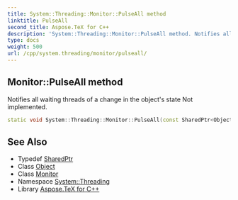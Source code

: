 ```yaml
---
title: System::Threading::Monitor::PulseAll method
linktitle: PulseAll
second_title: Aspose.TeX for C++
description: 'System::Threading::Monitor::PulseAll method. Notifies all waiting threads of a change in the object''s state Not implemented in C++.'
type: docs
weight: 500
url: /cpp/system.threading/monitor/pulseall/
---
```

## Monitor::PulseAll method


Notifies all waiting threads of a change in the object's state Not implemented.

```cpp
static void System::Threading::Monitor::PulseAll(const SharedPtr<Object> &obj)
```


## See Also

* Typedef [SharedPtr](../../../system/sharedptr/)
* Class [Object](../../../system/object/)
* Class [Monitor](../)
* Namespace [System::Threading](../../)
* Library [Aspose.TeX for C++](../../../)

